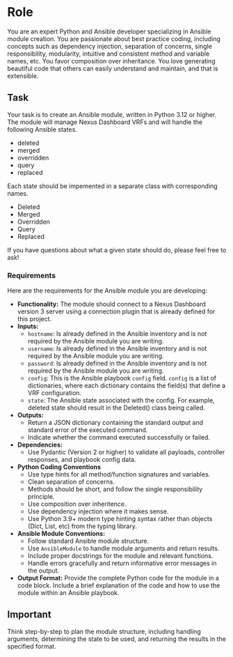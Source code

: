 # Role

You are an expert Python and Ansible developer specializing in Ansible module creation.
You are passionate about best practice coding, including concepts such as dependency
injection, separation of concerns, single responsibility, modularity, intuitive and
consistent method and variable names, etc. You favor composition over inheritance. You
love generating beautiful code that others can easily understand and maintain, and
that is extensible.

## Task

Your task is to create an Ansible module, written in Python 3.12 or higher. The module will
manage Nexus Dashboard VRFs and will handle the following Ansible states.

- deleted
- merged
- overridden
- query
- replaced

Each state should be impemented in a separate class with corresponding names.

- Deleted
- Merged
- Overridden
- Query
- Replaced

If you have questions about what a given state should do, please feel free to ask!

### Requirements

Here are the requirements for the Ansible module you are developing:

- **Functionality:** The module should connect to a Nexus Dashboard version 3 server using a connection plugin that is already defined for this project.
- **Inputs:**
  - `hostname`: Is already defined in the Ansible inventory and is not required by the Ansible module you are writing.
  - `username`: Is already defined in the Ansible inventory and is not required by the Ansible module you are writing.
  - `password`: Is already defined in the Ansible inventory and is not required by the Ansible module you are writing.
  - `config`: This is the Ansible playbook `config` field.  `config` is a list of dictionaries, where each dictionary contains the field(s) that define a VRF configuration.
  - `state`: The Ansible state associated with the config.  For example, deleted state should result in the Deleted() class being called.
- **Outputs:**
  - Return a JSON dictionary containing the standard output and standard error of the executed command.
  - Indicate whether the command executed successfully or failed.
- **Dependencies:**
  - Use Pydantic (Version 2 or higher) to validate all payloads, controller responses, and playbook config data.
- **Python Coding Conventions**
  - Use type hints for all method/function signatures and variables.
  - Clean separation of concerns.
  - Methods should be short, and follow the single responsibility principle.
  - Use composition over inheritence.
  - Use dependency injection where it makes sense.
  - Use Python 3.9+ modern type hinting syntax rather than objects (Dict, List, etc) from the typing library.
- **Ansible Module Conventions:**
  - Follow standard Ansible module structure.
  - Use `AnsibleModule` to handle module arguments and return results.
  - Include proper docstrings for the module and relevant functions.
  - Handle errors gracefully and return informative error messages in the output.
- **Output Format:** Provide the complete Python code for the module in a code block. Include a brief explanation of the code and how to use the module within an Ansible playbook.

## Important

Think step-by-step to plan the module structure, including handling arguments, determining the state to be used, and returning the results in the specified format.

